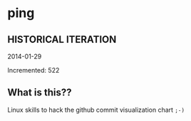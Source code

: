 # ping

## HISTORICAL ITERATION
2014-01-29

Incremented: 522

## What is this?? 
Linux skills to hack the github commit visualization chart `;-)`
